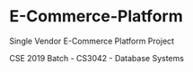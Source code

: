 # E-Commerce-Platform

Single Vendor E-Commerce Platform Project

CSE 2019 Batch - CS3042 - Database Systems
